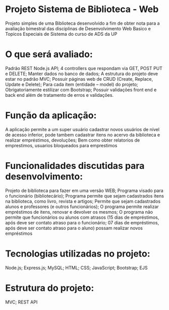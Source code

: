 # Projeto Sistema de Biblioteca - Web
Projeto simples de uma Biblioteca desenvolvido a fim de obter nota para a avaliação bimestral das disciplinas de Desenvolvimento Web Basico e Topicos Especiais de Sistema do curso de ADS da UP

# O que será avaliado: 
Padrão REST Node.js API; 
4 controllers que respondam via GET, POST PUT e DELETE; 
Manter dados no banco de dados; 
A estrutura do projeto deve estar no padrão MVC; 
Possuir páginas web de CRUD (Create, Replace, Update e Delete); Para cada item (entidade – model) do projeto;  
Obrigatoriamente estilizar com Bootstrap; 
Possuir validações front end e back end além de tratamento de erros e validações.

# Função da aplicação:
A aplicação permite a um super usuário cadastrar novos usuários de nível de acesso inferior, pode tambem cadastrar itens no acervo da biblioteca e realizar empréstimos, devoluções; Bem como obter relatorios de emprestimos, usuarios bloqueados para emprestimos

# Funcionalidades discutidas para desenvolvimento:

Projeto de biblioteca para fazer em uma versão WEB; 
Programa visado para o funcionário (bibliotecário); 
Programa permite que sejam cadastrados itens na biblioteca, como livro, revista e artigos; 
Permite que sejam cadastrados alunos e professores (e outros funcionários); 
O programa permite realizar empréstimos de itens, renovar e devolver os mesmos; 
O programa não permite que funcionários ou alunos com atrasos (15 dias de empréstimos, após deve ser contato atraso para o funcionário; 07 dias de empréstimos, após deve ser contato atraso para o aluno) possam realizar novos empréstimos

# Tecnologias utilizadas no projeto:
Node.js; Express.js; MySQL; HTML; CSS; JavaScript; Bootstrap; EJS

# Estrutura do projeto:
MVC; REST API


